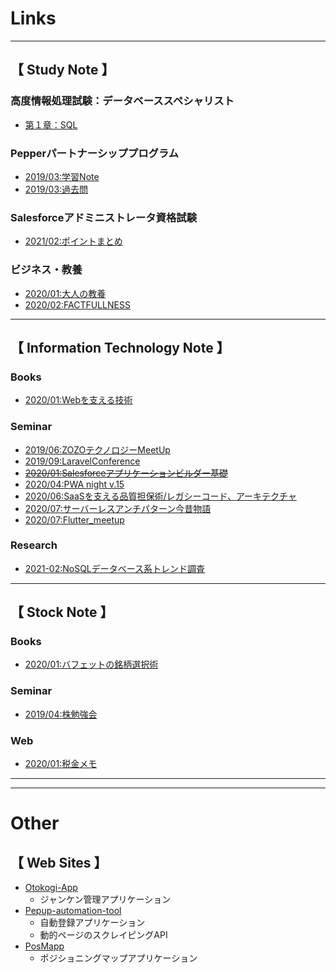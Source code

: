 # Links

---
## 【 Study Note 】
### 高度情報処理試験：データベーススペシャリスト
* [第１章：SQL](./2020-01-10_19-51_高度DBS学習_1章.md)
<!-- * [第２章：](./2020-01-13_13-52_高度DBS学習_2章.md) -->

### Pepperパートナーシッププログラム
* [2019/03:学習Note](./2019-03-21_19-39_Pepper/Pepperパートナー認定試験学習.md)
* [2019/03:過去問](./2019-03-24_00-44_Pepper/過去問題.md)

### Salesforceアドミニストレータ資格試験
* [2021/02:ポイントまとめ](./2021-02-09-00-00_SFDCアドミニストレータ資格試験.md)

### ビジネス・教養
* [2020/01:大人の教養](./2020-01-16_01-10_大人の教養.md)
* [2020/02:FACTFULLNESS](./2020-02-29_FACTFULLNESS.md)

---
## 【 Information Technology Note 】
### Books
* [2020/01:Webを支える技術](2020-01-14_23-07_Webを支える技術.md)

### Seminar
* [2019/06:ZOZOテクノロジーMeetUp](2019-06-19_19-44_ZOZOテクノロジー.md)
* [2019/09:LaravelConference](2019-05-22_20-10_LaravelConference.md)
* [~~2020/01:Salesforceアプリケーションビルダー基礎~~](2020-01-21_09-32_SalesforcePlatformアプリケーションビルダー基礎.htmlX)
* [2020/04:PWA night v.15](2020-04-15_19-35_PWAnightV15.md)
* [2020/06:SaaSを支える品質担保術/レガシーコード、アーキテクチャ](2020-06-17_18-59_SaaSを支える品質担保術.md)
* [2020/07:サーバーレスアンチパターン今昔物語](2020-07-09_21-13_サーバーレスアンチパターン.md)
* [2020/07:Flutter_meetup](2020-07-14_19-43_Flutter_meetup.md)

### Research
* [2021-02:NoSQLデータベース系トレンド調査](2021-02-10_11-45_ElasticSearch調査.md)

---
## 【 Stock Note 】
### Books
* [2020/01:バフェットの銘柄選択術](2020-01-13_16-32_バフェットの銘柄選択術.md)

### Seminar
* [2019/04:株勉強会](2019-04-21_13-05_Stock_MTG.md)

### Web
* [2020/01:税金メモ](2020-01-26_15-56_税金メモ.md)

---
---
# Other
## 【 Web Sites 】
* [Otokogi-App](https://otokogi-ef428.web.app/#/)
  * ジャンケン管理アプリケーション
* [Pepup-automation-tool](https://pepup-automation-gui.herokuapp.com/)
  * 自動登録アプリケーション
  * 動的ページのスクレイピングAPI
* [PosMapp](https://posmapp-8a86e.web.app/login)
  * ポジショニングマップアプリケーション